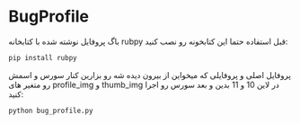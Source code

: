 # BugProfile
باگ پروفایل 
نوشته شده با کتابخانه rubpy
قبل استفاده حتما این کتابخونه رو نصب کنید:
```bash
pip install rubpy
```


پروفایل اصلی و پروفایلی که میخواین از بیرون دیده شه رو بزارین کنار سورس و اسمش رو متغیر های profile_img و thumb_img در لاین 10 و 11 بدین و بعد سورس رو اجرا کنید:
```bash
python bug_profile.py
```
